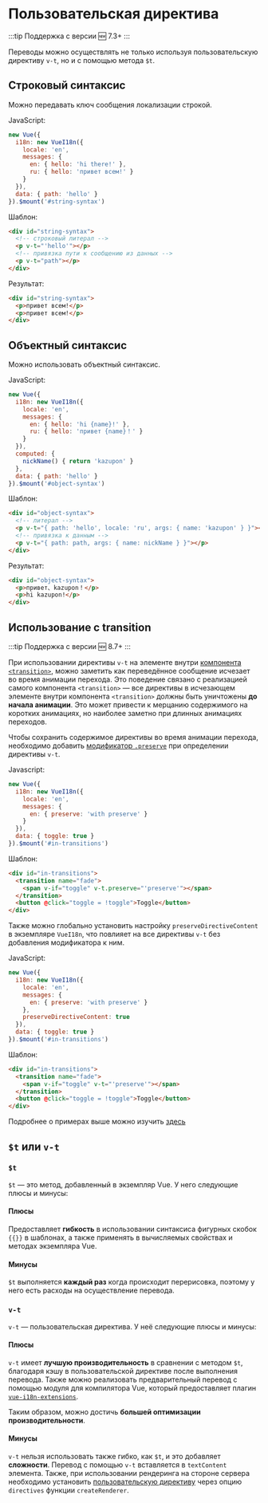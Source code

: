 # Пользовательская директива

:::tip Поддержка с версии
:new: 7.3+
:::

Переводы можно осуществлять не только используя пользовательскую директиву `v-t`, но и с помощью метода `$t`.

## Строковый синтаксис

Можно передавать ключ сообщения локализации строкой.

JavaScript:

```js
new Vue({
  i18n: new VueI18n({
    locale: 'en',
    messages: {
      en: { hello: 'hi there!' },
      ru: { hello: 'привет всем!' }
    }
  }),
  data: { path: 'hello' }
}).$mount('#string-syntax')
```

Шаблон:

```html
<div id="string-syntax">
  <!-- строковый литерал -->
  <p v-t="'hello'"></p>
  <!-- привязка пути к сообщению из данных -->
  <p v-t="path"></p>
</div>
```

Результат:

```html
<div id="string-syntax">
  <p>привет всем!</p>
  <p>привет всем!</p>
</div>
```

## Объектный синтаксис

Можно использовать объектный синтаксис.

JavaScript:

```js
new Vue({
  i18n: new VueI18n({
    locale: 'en',
    messages: {
      en: { hello: 'hi {name}!' },
      ru: { hello: 'привет {name}！' }
    }
  }),
  computed: {
    nickName() { return 'kazupon' }
  },
  data: { path: 'hello' }
}).$mount('#object-syntax')
```

Шаблон:

```html
<div id="object-syntax">
  <!-- литерал -->
  <p v-t="{ path: 'hello', locale: 'ru', args: { name: 'kazupon' } }"></p>
  <!-- привязка к данным -->
  <p v-t="{ path: path, args: { name: nickName } }"></p>
</div>
```

Результат:

```html
<div id="object-syntax">
  <p>привет、kazupon！</p>
  <p>hi kazupon!</p>
</div>
```

## Использование с transition

:::tip Поддержка с версии
:new: 8.7+
:::

При использовании директивы `v-t` на элементе внутри [компонента `<transition>`](https://ru.vuejs.org/v2/api/#transition), можно заметить как переведённое сообщение исчезает во время анимации перехода. Это поведение связано с реализацией самого компонента `<transition>` — все директивы в исчезающем элементе внутри компонента `<transition>` должны быть уничтожены **до начала анимации**. Это может привести к мерцанию содержимого на коротких анимациях, но наиболее заметно при длинных анимациях переходов.

Чтобы сохранить содержимое директивы во время анимации перехода, необходимо добавить [модификатор `.preserve`](../api/#v-t) при определении директивы `v-t`.

Javascript:

```js
new Vue({
  i18n: new VueI18n({
    locale: 'en',
    messages: {
      en: { preserve: 'with preserve' }
    }
  }),
  data: { toggle: true }
}).$mount('#in-transitions')
```

Шаблон:

```html
<div id="in-transitions">
  <transition name="fade">
    <span v-if="toggle" v-t.preserve="'preserve'"></span>
  </transition>
  <button @click="toggle = !toggle">Toggle</button>
</div>
```

Также можно глобально установить настройку `preserveDirectiveContent` в экземпляре `VueI18n`, что повлияет на все директивы `v-t` без добавления модификатора к ним.

JavaScript:

```js
new Vue({
  i18n: new VueI18n({
    locale: 'en',
    messages: {
      en: { preserve: 'with preserve' }
    },
    preserveDirectiveContent: true
  }),
  data: { toggle: true }
}).$mount('#in-transitions')
```

Шаблон:

```html
<div id="in-transitions">
  <transition name="fade">
    <span v-if="toggle" v-t="'preserve'"></span>
  </transition>
  <button @click="toggle = !toggle">Toggle</button>
</div>
```

Подробнее о примерах выше можно изучить [здесь](https://github.com/kazupon/vue-i18n/tree/dev/examples/directive)

## `$t` или `v-t`

### `$t`

`$t` — это метод, добавленный в экземпляр Vue. У него следующие плюсы и минусы:

#### Плюсы

Предоставляет **гибкость** в использовании синтаксиса фигурных скобок `{{}}` в шаблонах, а также применять в вычисляемых свойствах и методах экземпляра Vue.

#### Минусы

`$t` выполняется **каждый раз** когда происходит перерисовка, поэтому у него есть расходы на осуществление перевода.

### `v-t`

`v-t` — пользовательская директива. У неё следующие плюсы и минусы:

#### Плюсы

`v-t` имеет **лучшую производительность** в сравнении с методом `$t`, благодаря кэшу в пользовательской директиве после выполнения перевода. Также можно реализовать предварительный перевод с помощью модуля для компилятора Vue, который предоставляет плагин [`vue-i18n-extensions`](https://github.com/kazupon/vue-i18n-extensions).

Таким образом, можно достичь **большей оптимизации производительности**.

#### Минусы

`v-t` нельзя использовать также гибко, как `$t`, и это добавляет **сложности**. Перевод с помощью `v-t` вставляется в `textContent` элемента. Также, при использовании рендеринга на стороне сервера необходимо установить [пользовательскую директиву](https://github.com/kazupon/vue-i18n-extensions#directive-v-t-custom-directive-for-server-side) через опцию `directives` функции `createRenderer`.
